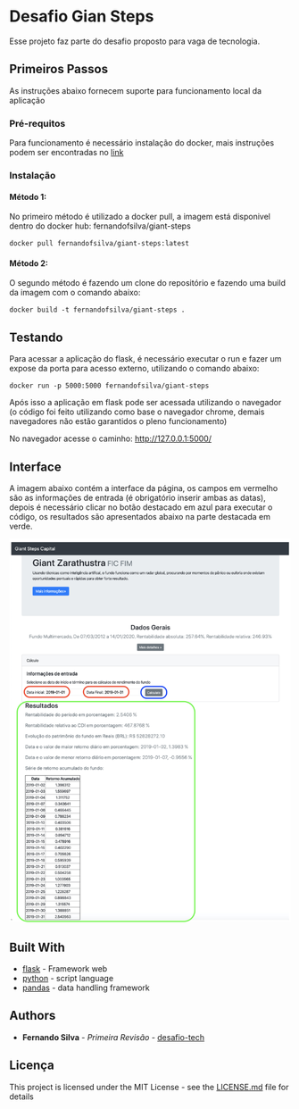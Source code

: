 # Desafio Gian Steps

Esse projeto faz parte do desafio proposto para vaga de tecnologia.

## Primeiros Passos

As instruções abaixo fornecem suporte para funcionamento local da aplicação

### Pré-requitos

Para funcionamento é necessário instalação do docker, mais instruções podem ser encontradas no [link](https://docs.docker.com/install/) 

### Instalação

#### Método 1:

No primeiro método é utilizado a docker pull, a imagem está disponivel dentro do docker hub: fernandofsilva/giant-steps

```
docker pull fernandofsilva/giant-steps:latest
```

#### Método 2:

O segundo método é fazendo um clone do repositório e fazendo uma build da imagem com o comando abaixo:

```
docker build -t fernandofsilva/giant-steps . 
```


## Testando

Para acessar a aplicação do flask, é necessário executar o run e fazer um expose da porta para acesso externo, utilizando o comando abaixo:

```
docker run -p 5000:5000 fernandofsilva/giant-steps
```

Após isso a aplicação em flask pode ser acessada utilizando o navegador (o código foi feito utilizando como base o navegador chrome, demais navegadores não estão garantidos o pleno funcionamento)

No navegador acesse o caminho: http://127.0.0.1:5000/


## Interface

A imagem abaixo contém a interface da página, os campos em vermelho são as 
informações de entrada (é obrigatório inserir ambas as datas), depois é 
necessário clicar no botão destacado em azul para executar o código, os 
resultados são apresentados abaixo na parte destacada em verde.

![](images/interface.jpg "Portal")

## Built With

* [flask](https://flask.palletsprojects.com/en/1.1.x/) - Framework web
* [python](https://www.python.org) - script language
* [pandas](https://pandas.pydata.org) - data handling framework

## Authors

* **Fernando Silva** - *Primeira Revisão* - [desafio-tech](https://github.com/fernandofsilva/desafio-tech)

## Licença

This project is licensed under the MIT License - see the [LICENSE.md](LICENSE.md) file for details
